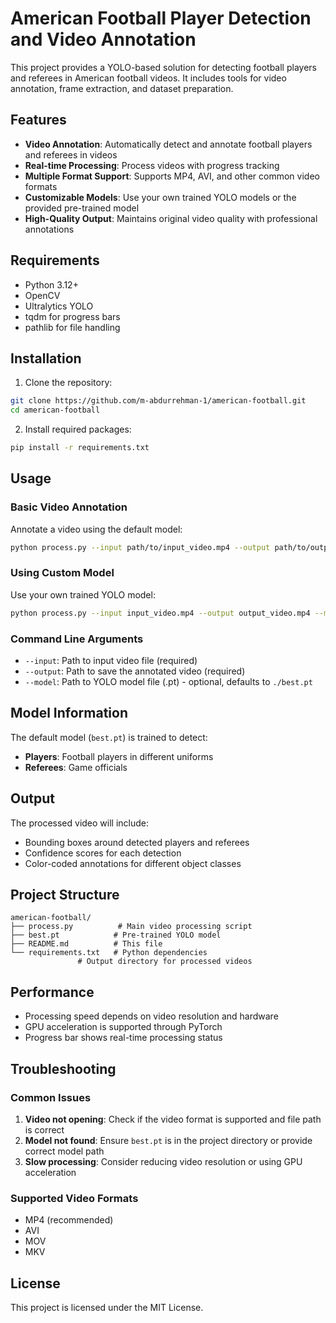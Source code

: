 # American Football Player Detection and Video Annotation

This project provides a YOLO-based solution for detecting football players and referees in American football videos. It includes tools for video annotation, frame extraction, and dataset preparation.

## Features

- **Video Annotation**: Automatically detect and annotate football players and referees in videos
- **Real-time Processing**: Process videos with progress tracking
- **Multiple Format Support**: Supports MP4, AVI, and other common video formats
- **Customizable Models**: Use your own trained YOLO models or the provided pre-trained model
- **High-Quality Output**: Maintains original video quality with professional annotations

## Requirements

- Python 3.12+
- OpenCV
- Ultralytics YOLO
- tqdm for progress bars
- pathlib for file handling

## Installation

1. Clone the repository:
```bash
git clone https://github.com/m-abdurrehman-1/american-football.git
cd american-football
```

2. Install required packages:
```bash
pip install -r requirements.txt
```

## Usage

### Basic Video Annotation

Annotate a video using the default model:

```bash
python process.py --input path/to/input_video.mp4 --output path/to/output_video.mp4
```

### Using Custom Model

Use your own trained YOLO model:

```bash
python process.py --input input_video.mp4 --output output_video.mp4 --model path/to/your_model.pt
```

### Command Line Arguments

- `--input`: Path to input video file (required)
- `--output`: Path to save the annotated video (required)
- `--model`: Path to YOLO model file (.pt) - optional, defaults to `./best.pt`

## Model Information

The default model (`best.pt`) is trained to detect:
- **Players**: Football players in different uniforms
- **Referees**: Game officials

## Output

The processed video will include:
- Bounding boxes around detected players and referees
- Confidence scores for each detection
- Color-coded annotations for different object classes

## Project Structure

```
american-football/
├── process.py          # Main video processing script
├── best.pt            # Pre-trained YOLO model
├── README.md          # This file
└── requirements.txt   # Python dependencies
               # Output directory for processed videos
```

## Performance

- Processing speed depends on video resolution and hardware
- GPU acceleration is supported through PyTorch
- Progress bar shows real-time processing status

## Troubleshooting

### Common Issues

1. **Video not opening**: Check if the video format is supported and file path is correct
2. **Model not found**: Ensure `best.pt` is in the project directory or provide correct model path
3. **Slow processing**: Consider reducing video resolution or using GPU acceleration

### Supported Video Formats

- MP4 (recommended)
- AVI
- MOV
- MKV

## License

This project is licensed under the MIT License.
